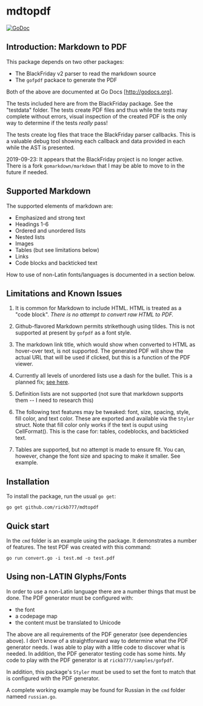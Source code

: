 # mdtopdf

[![GoDoc](https://godoc.org/github.com/rickb777/mdtopdf?status.svg)](https://godoc.org/github.com/rickb777/mdtopdf)

## Introduction: Markdown to PDF

This package depends on two other packages:
- The BlackFriday v2 parser to read the markdown source
- The `gofpdf` packace to generate the PDF

Both of the above are documented at Go Docs [http://godocs.org].

The tests included here are from the BlackFriday package.
See the "testdata" folder.
The tests create PDF files and thus while the tests may complete
without errors, visual inspection of the created PDF is the
only way to determine if the tests *really* pass!

The tests create log files that trace the BlackFriday parser
callbacks. This is a valuable debug tool showing each callback 
and data provided in each while the AST is presented.

2019-09-23: It appears that the BlackFriday project is no longer active.
There is a fork `gomarkdown/markdown` that I may be able to move to
in the future if needed.

## Supported Markdown
The supported elements of markdown are:
- Emphasized and strong text 
- Headings 1-6
- Ordered and unordered lists
- Nested lists
- Images
- Tables (but see limitations below)
- Links
- Code blocks and backticked text

How to use of non-Latin fonts/languages is documented in a section below.

## Limitations and Known Issues

1. It is common for Markdown to include HTML. HTML is treated as a "code block". *There is no attempt to convert raw HTML to PDF.*

2. Github-flavored Markdown permits strikethough using tildes. This is not supported at present by `gofpdf` as a font style.

3. The markdown link title, which would show when converted to HTML as hover-over text, is not supported. The generated PDF will show the actual URL that will be used if clicked, but this is a function of the PDF viewer.

4. Currently all levels of unordered lists use a dash for the bullet. 
This is a planned fix; [see here](https://github.com/rickb777/mdtopdf/issues/1).

5. Definition lists are not supported (not sure that markdown supports them -- I need to research this)

6. The following text features may be tweaked: font, size, spacing, style, fill color, and text color. These are exported and available via the `Styler` struct. Note that fill color only works if the text is ouput using CellFormat(). This is the case for: tables, codeblocks, and backticked text.

7. Tables are supported, but no attempt is made to ensure fit. You can, however, change the font size and spacing to make it smaller. See example.



## Installation 

To install the package, run the usual `go get`:
```
go get github.com/rickb777/mdtopdf
```

## Quick start

In the `cmd` folder is an example using the package. It demonstrates
a number of features. The test PDF was created with this command:
```
go run convert.go -i test.md -o test.pdf
```

## Using non-LATIN Glyphs/Fonts

In order to use a non-Latin language there are a number things that must be done. The PDF generator must be configured with:

- the font 
- a codepage map
- the content must be translated to Unicode

The above are all requirements of the PDF generator (see dependencies above). I don't know of a straightforward way to determine what the PDF generator needs. I was able to play with a little code to discover what is needed. In addition, the PDF generator testing code has some hints. My code to play with the PDF generator is at `rickb777/samples/gofpdf`.

In addition, this package's `Styler` must be used to set the font to match that is configured with the PDF generator.

A complete working example may be found for Russian in the `cmd` folder nameed
`russian.go`.
